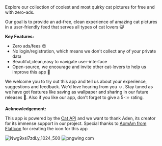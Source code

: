 Explore our collection of coolest and most quirky cat pictures for free and with zero-ads.

<p>Our goal is to provide an ad-free, clean experience of amazing cat pictures in a user-friendly feed that serves all types of cat lovers 😺 </p>

<b>Key Features:</b>
<ul>
<li> Zero ads/fees 😉 </li>
<li>No login/registration, which means we don't collect any of your private data</li>
<li>Beautiful,clean,easy to navigate user-interface</li>
<li>Open-source, we encourage and invite other cat-lovers to help us improve this app 🙌 </li>
</ul>

We welcome you to try out this app and tell us about your experience, suggestions and feedback. We'd love hearing from you :relaxed:.
 </b>Stay tuned</b> as we have got features like saving as wallpaper and sharing in our future releases 🤞. Also if you like our app, don't forget to give a 5-:⭐ rating.
 
<b>Acknowledgement:</b>

<p>This app is powered by the <a href="https://thecatapi.com">Cat API</a> and we want to thank Aden, its creator for its immense support in our project.
Special thanks to <a href="https://www.flaticon.com/authors/aomam"> AomAm from FlatIcon</a> for creating the icon for this app </p>

![Nwg9xsl7zdLy_1024_500](https://user-images.githubusercontent.com/52042026/181607316-4d213826-e4b4-4549-98f9-1db5a7546025.png)
![pngwing com](https://user-images.githubusercontent.com/52042026/182772130-d6b5230d-2de4-42d6-8293-26c23435810e.png)
